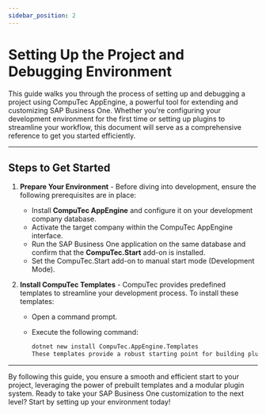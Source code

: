```yaml
---
sidebar_position: 2
---
```


# Setting Up the Project and Debugging Environment

This guide walks you through the process of setting up and debugging a project using CompuTec AppEngine, a powerful tool for extending and customizing SAP Business One. Whether you're configuring your development environment for the first time or setting up plugins to streamline your workflow, this document will serve as a comprehensive reference to get you started efficiently.

---

## Steps to Get Started

1. **Prepare Your Environment** - Before diving into development, ensure the following prerequisites are in place:

    - Install **CompuTec AppEngine** and configure it on your development company database.
    - Activate the target company within the CompuTec AppEngine interface.
    - Run the SAP Business One application on the same database and confirm that the **CompuTec.Start** add-on is installed.
    - Set the CompuTec.Start add-on to manual start mode (Development Mode).
2. **Install CompuTec Templates** - CompuTec provides predefined templates to streamline your development process. To install these templates:

    - Open a command prompt.
    - Execute the following command:

        ```bash
        dotnet new install CompuTec.AppEngine.Templates  
        These templates provide a robust starting point for building plugins and customizations with minimal setup effort.
        ```

---
By following this guide, you ensure a smooth and efficient start to your project, leveraging the power of prebuilt templates and a modular plugin system. Ready to take your SAP Business One customization to the next level? Start by setting up your environment today!
